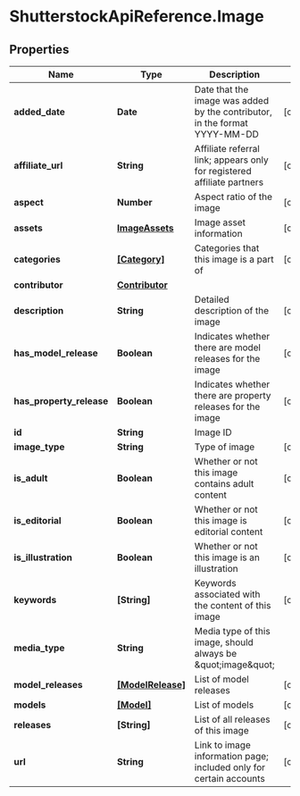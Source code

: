 # ShutterstockApiReference.Image

## Properties
Name | Type | Description | Notes
------------ | ------------- | ------------- | -------------
**added_date** | **Date** | Date that the image was added by the contributor, in the format YYYY-MM-DD | [optional] 
**affiliate_url** | **String** | Affiliate referral link; appears only for registered affiliate partners | [optional] 
**aspect** | **Number** | Aspect ratio of the image | [optional] 
**assets** | [**ImageAssets**](ImageAssets.md) | Image asset information | [optional] 
**categories** | [**[Category]**](Category.md) | Categories that this image is a part of | [optional] 
**contributor** | [**Contributor**](Contributor.md) |  | 
**description** | **String** | Detailed description of the image | [optional] 
**has_model_release** | **Boolean** | Indicates whether there are model releases for the image | [optional] 
**has_property_release** | **Boolean** | Indicates whether there are property releases for the image | [optional] 
**id** | **String** | Image ID | 
**image_type** | **String** | Type of image | [optional] 
**is_adult** | **Boolean** | Whether or not this image contains adult content | [optional] 
**is_editorial** | **Boolean** | Whether or not this image is editorial content | [optional] 
**is_illustration** | **Boolean** | Whether or not this image is an illustration | [optional] 
**keywords** | **[String]** | Keywords associated with the content of this image | [optional] 
**media_type** | **String** | Media type of this image, should always be \&quot;image\&quot; | 
**model_releases** | [**[ModelRelease]**](ModelRelease.md) | List of model releases | [optional] 
**models** | [**[Model]**](Model.md) | List of models | [optional] 
**releases** | **[String]** | List of all releases of this image | [optional] 
**url** | **String** | Link to image information page; included only for certain accounts | [optional] 


